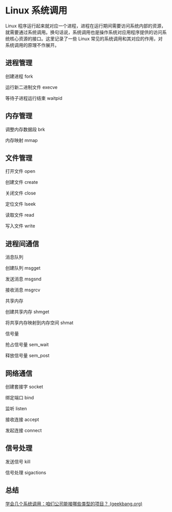 # Linux 系统调用

Linux 程序运行起来就对应一个进程，进程在运行期间需要访问系统内部的资源，就需要通过系统调用。换句话说，系统调用也是操作系统对应用程序提供的访问系统核心资源的接口。这里记录了一些 Linux 常见的系统调用和其对应的作用，对系统调用的原理不作展开。

## 进程管理

创建进程 fork

运行新二进制文件 execve

等待子进程运行结束 waitpid

## 内存管理

调整内存数据段 brk

内存映射 mmap

## 文件管理

打开文件 open

创建文件 create

关闭文件 close

定位文件 lseek

读取文件 read

写入文件 write

## 进程间通信

消息队列

创建队列 msgget

发送消息 msgsnd

接收消息 msgrcv



共享内存

创建共享内存 shmget

将共享内存映射到内存空间 shmat



信号量

抢占信号量 sem_wait

释放信号量 sem_post

## 网络通信

创建套接字 socket

绑定端口 bind

监听 listen

接收连接 accept

发起连接 connect

## 信号处理

发送信号 kill

信号处理 sigactions





## 总结

[学会几个系统调用：咱们公司能接哪些类型的项目？ (geekbang.org)](https://time.geekbang.org/column/article/89251)